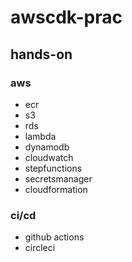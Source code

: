 # awscdk-prac

## hands-on

### aws

- ecr
- s3
- rds
- lambda
- dynamodb
- cloudwatch
- stepfunctions
- secretsmanager
- cloudformation

### ci/cd

- github actions
- circleci
